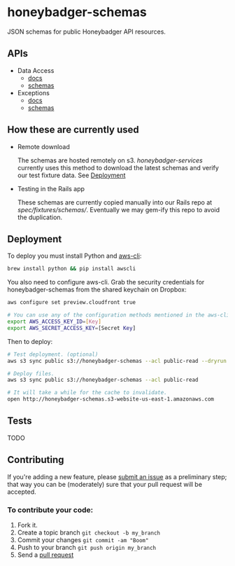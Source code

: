 # honeybadger-schemas

JSON schemas for public Honeybadger API resources.

## APIs

- Data Access
  - [docs](https://docs.honeybadger.io/api/data.html)
  - [schemas](./data/)
- Exceptions
  - [docs](https://docs.honeybadger.io/api/exceptions.html)
  - [schemas](./exceptions/)

## How these are currently used

- Remote download

  The schemas are hosted remotely on s3. *honeybadger-services* currently
  uses this method to download the latest schemas and verify our test fixture
  data. See [Deployment](#deployment)

- Testing in the Rails app

  These schemas are currently copied manually into our Rails repo at
  *spec/fixtures/schemas/*. Eventually we may gem-ify this repo to avoid the
  duplication.

## Deployment

To deploy you must install Python and [aws-cli](https://github.com/aws/aws-cli):

```sh
brew install python && pip install awscli
```

You also need to configure aws-cli. Grab the security credentials for
honeybadger-schemas from the shared keychain on Dropbox:

```sh
aws configure set preview.cloudfront true

# You can use any of the configuration methods mentioned in the aws-cli README.
export AWS_ACCESS_KEY_ID=[Key]
export AWS_SECRET_ACCESS_KEY=[Secret Key]
```

Then to deploy:

```sh
# Test deployment. (optional)
aws s3 sync public s3://honeybadger-schemas --acl public-read --dryrun

# Deploy files.
aws s3 sync public s3://honeybadger-schemas --acl public-read

# It will take a while for the cache to invalidate.
open http://honeybadger-schemas.s3-website-us-east-1.amazonaws.com
```

## Tests

TODO

## Contributing

If you're adding a new feature, please [submit an
issue](https://bitbucket.org/honeybadgerio/honeybadger-schemas/issues/new) as a
preliminary step; that way you can be (moderately) sure that your pull request
will be accepted.

### To contribute your code:

1. Fork it.
2. Create a topic branch `git checkout -b my_branch`
3. Commit your changes `git commit -am "Boom"`
3. Push to your branch `git push origin my_branch`
4. Send a [pull request](https://bitbucket.org/honeybadgerio/honeybadger-schemas/pull-requests/)
